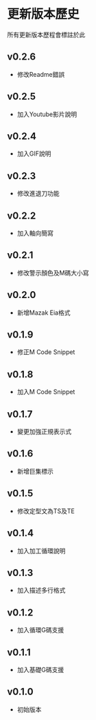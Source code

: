 # 更新版本歷史

所有更新版本歷程會標註於此

## v0.2.6

- 修改Readme錯誤

## v0.2.5

- 加入Youtube影片說明

## v0.2.4

- 加入GIF說明

## v0.2.3

- 修改進退刀功能

## v0.2.2

- 加入軸向簡寫

## v0.2.1

- 修改警示顏色及M碼大小寫

## v0.2.0

- 新增Mazak Eia格式

## v0.1.9

- 修正M Code Snippet

## v0.1.8

- 加入M Code Snippet

## v0.1.7

- 變更加強正規表示式

## v0.1.6

- 新增巨集標示

## v0.1.5

- 修改定型文為TS及TE

## v0.1.4

- 加入加工循環說明

## v0.1.3

- 加入描述多行格式

## v0.1.2

- 加入循環G碼支援

## v0.1.1

- 加入基礎G碼支援

## v0.1.0

- 初始版本